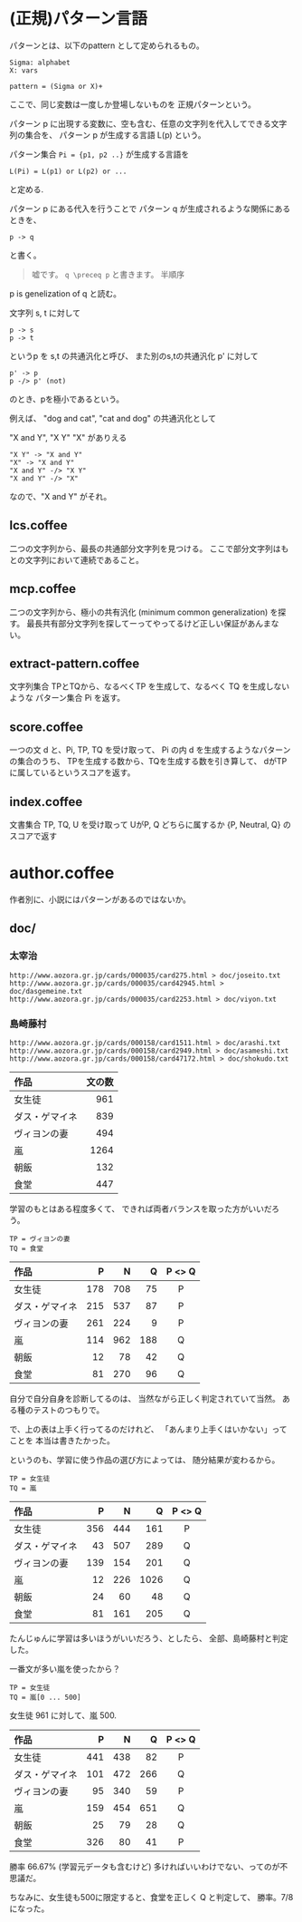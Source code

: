 (正規)パターン言語
===

パターンとは、以下のpattern として定められるもの。

```
Sigma: alphabet
X: vars

pattern = (Sigma or X)+
```

ここで、同じ変数は一度しか登場しないものを 正規パターンという。

パターン p に出現する変数に、空も含む、任意の文字列を代入してできる文字列の集合を、
パターン p が生成する言語 L(p) という。

パターン集合 `Pi = {p1, p2 ..}`
が生成する言語を
```
L(Pi) = L(p1) or L(p2) or ...
```
と定める.

パターン p にある代入を行うことで パターン q が生成されるような関係にあるときを、
```
p -> q
```
と書く。

> 嘘です。
> `q \preceq p`
> と書きます。
> 半順序

p is genelization of q と読む。

文字列 s, t に対して
```
p -> s
p -> t
```
というp を s,t の共通汎化と呼び、
また別のs,tの共通汎化 p' に対して

```
p' -> p
p -/> p' (not)
```

のとき、pを極小であるという。

例えば、
"dog and cat",
"cat and dog"
の共通汎化として

"X and Y", "X Y" "X"
がありえる

```
"X Y" -> "X and Y"
"X" -> "X and Y"
"X and Y" -/> "X Y"
"X and Y" -/> "X"
```

なので、"X and Y" がそれ。

lcs.coffee
---

二つの文字列から、最長の共通部分文字列を見つける。
ここで部分文字列はもとの文字列において連続であること。

mcp.coffee
---

二つの文字列から、極小の共有汎化 (minimum common generalization) を探す。
最長共有部分文字列を探してーってやってるけど正しい保証があんまない。

extract-pattern.coffee
---

文字列集合 TPとTQから、なるべくTP を生成して、なるべく TQ を生成しないような
パターン集合 Pi を返す。

score.coffee
---

一つの文 d と、Pi, TP, TQ を受け取って、
Pi の内 d を生成するようなパターンの集合のうち、
TPを生成する数から、TQを生成する数を引き算して、
dがTPに属しているというスコアを返す。

index.coffee
---

文書集合 TP, TQ, U を受け取って
UがP, Q どちらに属するか
{P, Neutral, Q}
のスコアで返す

author.coffee
===

作者別に、小説にはパターンがあるのではないか。

doc/
---

### 太宰治
```
http://www.aozora.gr.jp/cards/000035/card275.html > doc/joseito.txt
http://www.aozora.gr.jp/cards/000035/card42945.html > doc/dasgemeine.txt
http://www.aozora.gr.jp/cards/000035/card2253.html > doc/viyon.txt
```

### 島崎藤村
```
http://www.aozora.gr.jp/cards/000158/card1511.html > doc/arashi.txt
http://www.aozora.gr.jp/cards/000158/card2949.html > doc/asameshi.txt
http://www.aozora.gr.jp/cards/000158/card47172.html > doc/shokudo.txt
```

|  作品          | 文の数 |
|:---------------|-------:|
| 女生徒         |    961 |
| ダス・ゲマイネ |    839 |
| ヴィヨンの妻   |    494 |
| 嵐             |   1264 |
| 朝飯           |    132 |
| 食堂           |    447 |

学習のもとはある程度多くて、
できれば両者バランスを取った方がいいだろう。

```
TP = ヴィヨンの妻
TQ = 食堂
```

|  作品          |  P  |  N  |  Q  | P <> Q |
|:---------------|----:|----:|----:|:------:|
| 女生徒         | 178 | 708 |  75 |   P    |
| ダス・ゲマイネ | 215 | 537 |  87 |   P    |
| ヴィヨンの妻   | 261 | 224 |   9 |   P    |
| 嵐             | 114 | 962 | 188 |   Q    |
| 朝飯           |  12 |  78 |  42 |   Q    |
| 食堂           |  81 | 270 |  96 |   Q    |

自分で自分自身を診断してるのは、
当然ながら正しく判定されていて当然。
ある種のテストのつもりで。

で、上の表は上手く行ってるのだけれど、
「あんまり上手くはいかない」ってことを
本当は書きたかった。

というのも、学習に使う作品の選び方によっては、
随分結果が変わるから。


```
TP = 女生徒
TQ = 嵐
```

|  作品          |  P  |  N  |  Q  | P <> Q |
|:---------------|----:|----:|----:|:------:|
| 女生徒         | 356 | 444 | 161 | P |
| ダス・ゲマイネ | 43 | 507 | 289 | Q |
| ヴィヨンの妻   | 139 | 154 | 201 | Q |
| 嵐             | 12 | 226 | 1026 | Q |
| 朝飯           | 24 | 60 | 48 | Q |
| 食堂           | 81 | 161 | 205 | Q |

たんじゅんに学習は多いほうがいいだろう、としたら、
全部、島崎藤村と判定した。

一番文が多い嵐を使ったから？

```
TP = 女生徒
TQ = 嵐[0 ... 500]
```

女生徒 961 に対して、嵐 500.


|  作品          |  P  |  N  |  Q  | P <> Q |
|:---------------|----:|----:|----:|:------:|
| 女生徒         | 441 | 438 |  82 | P |
| ダス・ゲマイネ | 101 | 472 | 266 | Q |
| ヴィヨンの妻   |  95 | 340 |  59 | P |
| 嵐             | 159 | 454 | 651 | Q |
| 朝飯           |  25 |  79 |  28 | Q |
| 食堂           | 326 |  80 |  41 | P |

勝率 66.67% (学習元データも含むけど)
多ければいいわけでない、ってのが不思議だ。

ちなみに、女生徒も500に限定すると、食堂を正しく Q と判定して、 勝率。7/8 になった。

